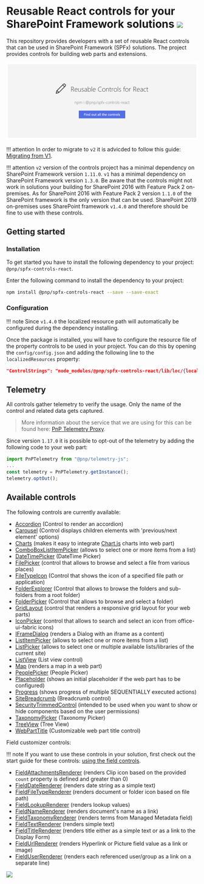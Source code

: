 # Reusable React controls for your SharePoint Framework solutions ![](https://img.shields.io/npm/v/@pnp/spfx-controls-react.svg)

This repository provides developers with a set of reusable React controls that can be used in SharePoint Framework (SPFx) solutions. The project provides controls for building web parts and extensions.

![Placeholder example](./assets/placeholder-intro.png)

!!! attention
    In order to migrate to `v2` it is advicded to follow this guide: [Migrating from V1](./guides/migrate-from-v1).

!!! attention
`v2` version of the controls project has a minimal dependency on SharePoint Framework version `1.11.0`. `v1` has a minimal dependency on SharePoint Framework version `1.3.0`. Be aware that the controls might not work in solutions your building for SharePoint 2016 with Feature Pack 2 on-premises. As for SharePoint 2016 with Feature Pack 2 version `1.1.0` of the SharePoint framework is the only version that can be used. SharePoint 2019 on-premises uses SharePoint framework `v1.4.0` and therefore should be fine to use with these controls.

## Getting started

### Installation

To get started you have to install the following dependency to your project: `@pnp/spfx-controls-react`.

Enter the following command to install the dependency to your project:

```bash
npm install @pnp/spfx-controls-react --save --save-exact
```

### Configuration

!!! note
    Since `v1.4.0` the localized resource path will automatically be configured during the dependency installing.

Once the package is installed, you will have to configure the resource file of the property controls to be used in your project. You can do this by opening the `config/config.json` and adding the following line to the `localizedResources` property:

```json
"ControlStrings": "node_modules/@pnp/spfx-controls-react/lib/loc/{locale}.js"
```

## Telemetry

All controls gather telemetry to verify the usage. Only the name of the control and related data gets captured. 

> More information about the service that we are using for this can be found here: [PnP Telemetry Proxy](https://github.com/pnp/telemetry-proxy-node).

Since version `1.17.0` it is possible to opt-out of the telemetry by adding the following code to your web part:

```typescript
import PnPTelemetry from "@pnp/telemetry-js";
...
const telemetry = PnPTelemetry.getInstance();
telemetry.optOut();
```

## Available controls

The following controls are currently available:

- [Accordion](./controls/Accordion) (Control to render an accordion)
- [Carousel](./controls/Carousel) (Control displays children elements with 'previous/next element' options)
- [Charts](./controls/ChartControl) (makes it easy to integrate [Chart.js](https://www.chartjs.org/) charts into web part)
- [ComboBoxListItemPicker](./controls/ComboBoxListItemPicker) (allows to select one or more items from a list)
- [DateTimePicker](./controls/DateTimePicker) (DateTime Picker)
- [FilePicker](./controls/FilePicker) (control that allows to browse and select a file from various places)
- [FileTypeIcon](./controls/FileTypeIcon) (Control that shows the icon of a specified file path or application)
- [FolderExplorer](./controls/FolderExplorer) (Control that allows to browse the folders and sub-folders from a root folder)
- [FolderPicker](./controls/FolderPicker) (Control that allows to browse and select a folder)
- [GridLayout](./controls/GridLayout) (control that renders a responsive grid layout for your web parts)
- [IconPicker](./controls/IconPicker) (control that allows to search and select an icon from office-ui-fabric icons)
- [IFrameDialog](./controls/IFrameDialog) (renders a Dialog with an iframe as a content)
- [ListItemPicker](./controls/ListItemPicker) (allows to select one or more items from a list)
- [ListPicker](./controls/ListPicker) (allows to select one or multiple available lists/libraries of the current site)
- [ListView](./controls/ListView) (List view control)
- [Map](./controls/Map) (renders a map in a web part)
- [PeoplePicker](./controls/PeoplePicker) (People Picker)
- [Placeholder](./controls/Placeholder) (shows an initial placeholder if the web part has to be configured)
- [Progress](./controls/Progress) (shows progress of multiple SEQUENTIALLY executed actions)
- [SiteBreadcrumb](./controls/SiteBreadcrumb) (Breadcrumb control)
- [SecurityTrimmedControl](./controls/SecurityTrimmedControl) (intended to be used when you want to show or hide components based on the user permissions)
- [TaxonomyPicker](./controls/TaxonomyPicker) (Taxonomy Picker)
- [TreeView](./controls/TreeView) (Tree View)
- [WebPartTitle](./controls/WebPartTitle) (Customizable web part title control)


Field customizer controls:

!!! note
    If you want to use these controls in your solution, first check out the start guide for these controls: [using the field controls](./controls/fields/main).

- [FieldAttachmentsRenderer](./controls/fields/FieldAttachmentsRenderer) (renders Clip icon based on the provided `count` property is defined and greater than 0)
- [FieldDateRenderer](./controls/fields/FieldDateRenderer) (renders date string as a simple text)
- [FieldFileTypeRenderer](./controls/fields/FieldFileTypeRenderer) (renders document or folder icon based on file path)
- [FieldLookupRenderer](./controls/fields/FieldLookupRenderer) (renders lookup values)
- [FieldNameRenderer](./controls/fields/FieldNameRenderer) (renders document's name as a link)
- [FieldTaxonomyRenderer](./controls/fields/FieldTaxonomyRenderer) (renders terms from Managed Metadata field)
- [FieldTextRenderer](./controls/fields/FieldTextRenderer) (renders simple text)
- [FieldTitleRenderer](./controls/fields/FieldTitleRenderer) (renders title either as a simple text or as a link to the Display Form)
- [FieldUrlRenderer](./controls/fields/FieldUrlRenderer) (renders Hyperlink or Picture field value as a link or image)
- [FieldUserRenderer](./controls/fields/FieldUserRenderer) (renders each referenced user/group as a link on a separate line)

![](https://telemetry.sharepointpnp.com/sp-dev-fx-controls-react/wiki)
